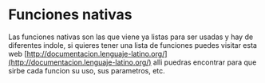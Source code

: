 # Funciones nativas

Las funciones nativas son las que viene ya listas para ser usadas y hay de diferentes indole, si quieres tener una lista de funciones puedes visitar esta web [http://documentacion.lenguaje-latino.org/](http://documentacion.lenguaje-latino.org/) alli puedras encontrar para que sirbe cada funcion su uso, sus parametros, etc.

